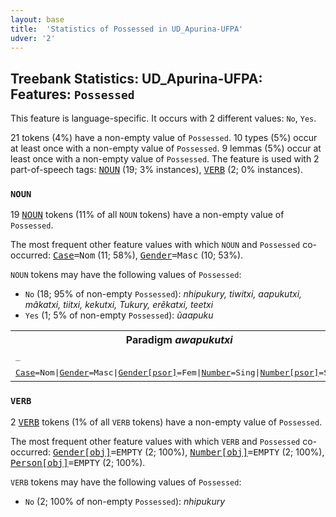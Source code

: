 ```yaml
---
layout: base
title:  'Statistics of Possessed in UD_Apurina-UFPA'
udver: '2'
---
```


## Treebank Statistics: UD_Apurina-UFPA: Features: `Possessed`

This feature is language-specific.
It occurs with 2 different values: `No`, `Yes`.

21 tokens (4%) have a non-empty value of `Possessed`.
10 types (5%) occur at least once with a non-empty value of `Possessed`.
9 lemmas (5%) occur at least once with a non-empty value of `Possessed`.
The feature is used with 2 part-of-speech tags: <tt><a href="apu_ufpa-pos-NOUN.html">NOUN</a></tt> (19; 3% instances), <tt><a href="apu_ufpa-pos-VERB.html">VERB</a></tt> (2; 0% instances).

### `NOUN`

19 <tt><a href="apu_ufpa-pos-NOUN.html">NOUN</a></tt> tokens (11% of all `NOUN` tokens) have a non-empty value of `Possessed`.

The most frequent other feature values with which `NOUN` and `Possessed` co-occurred: <tt><a href="apu_ufpa-feat-Case.html">Case</a></tt><tt>=Nom</tt> (11; 58%), <tt><a href="apu_ufpa-feat-Gender.html">Gender</a></tt><tt>=Masc</tt> (10; 53%).

`NOUN` tokens may have the following values of `Possessed`:

* `No` (18; 95% of non-empty `Possessed`): <em>nhipukury, tiwitxi, aapukutxi, mãkatxi, tiitxi, kekutxi, Tukury, erẽkatxi, teetxi</em>
* `Yes` (1; 5% of non-empty `Possessed`): <em>ũaapuku</em>

<table>
  <tr><th>Paradigm <i>awapukutxi</i></th><th><tt>No</tt></th><th><tt>Yes</tt></th></tr>
  <tr><td><tt>_</tt></td><td><em>aapukutxi</em></td><td></td></tr>
  <tr><td><tt><tt><a href="apu_ufpa-feat-Case.html">Case</a></tt><tt>=Nom</tt>|<tt><a href="apu_ufpa-feat-Gender.html">Gender</a></tt><tt>=Masc</tt>|<tt><a href="apu_ufpa-feat-Gender-psor.html">Gender[psor]</a></tt><tt>=Fem</tt>|<tt><a href="apu_ufpa-feat-Number.html">Number</a></tt><tt>=Sing</tt>|<tt><a href="apu_ufpa-feat-Number-psor.html">Number[psor]</a></tt><tt>=Sing</tt></tt></td><td></td><td><em>ũaapuku</em></td></tr>
</table>

### `VERB`

2 <tt><a href="apu_ufpa-pos-VERB.html">VERB</a></tt> tokens (1% of all `VERB` tokens) have a non-empty value of `Possessed`.

The most frequent other feature values with which `VERB` and `Possessed` co-occurred: <tt><a href="apu_ufpa-feat-Gender-obj.html">Gender[obj]</a></tt><tt>=EMPTY</tt> (2; 100%), <tt><a href="apu_ufpa-feat-Number-obj.html">Number[obj]</a></tt><tt>=EMPTY</tt> (2; 100%), <tt><a href="apu_ufpa-feat-Person-obj.html">Person[obj]</a></tt><tt>=EMPTY</tt> (2; 100%).

`VERB` tokens may have the following values of `Possessed`:

* `No` (2; 100% of non-empty `Possessed`): <em>nhipukury</em>

